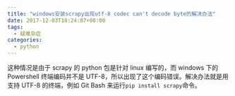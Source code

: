 ```yaml
---
title: "windows安装scrapy出现utf-8 codec can't decode byte的解决办法"
date: 2017-12-03T18:24:07+08:00
tags:
  - 疑难杂症
categories:
  - python
---
```


这种情况是由于 scrapy 的 python 包是针对 linux 编写的，而 windows 下的 Powershell 终端编码并不是 UTF-8，所以出现了这个编码错误。解决办法就是用支持 UTF-8 的终端，例如 Git Bash 来运行`pip install scrapy`命令。
